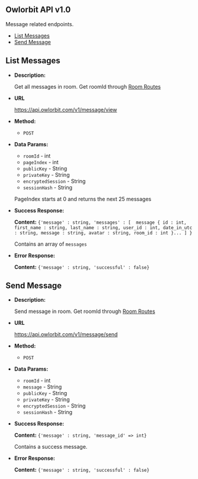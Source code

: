 **Owlorbit API v1.0**
----

Message related endpoints.


- [List Messages](#list-messages)
- [Send Message](#send-message)

## List Messages

* **Description:**
  
  Get all messages in room.  Get roomId through <a href="../Room/README.md#get-all-rooms-in-domain">Room Routes</a>

* **URL**

  <https://api.owlorbit.com/v1/message/view>

* **Method:**

  * `POST`
  
* **Data Params:**

  * `roomId` - int <br/>
  * `pageIndex` - int <br/>
  * `publicKey` - String <br/>
  * `privateKey` - String  <br/>
  * `encryptedSession` - String <br/>
  * `sessionHash` - String

  PageIndex starts at 0 and returns the next 25 messages

* **Success Response:**

   **Content:** `{'message' : string,
        'messages' : [  message { id : int, first_name : string, last_name : string, user_id : int, date_in_utc : string, message : string, avatar : string, room_id : int }... ] }`

  Contains an array of `messages`

 
* **Error Response:**

    **Content:** `{'message' : string,
        'successful' : false}`    


## Send Message

* **Description:**
  
  Send message in room.  Get roomId through <a href="../Room/README.md#get-all-rooms-in-domain">Room Routes</a>

* **URL**

  <https://api.owlorbit.com/v1/message/send>

* **Method:**

  * `POST`

* **Data Params:**

  * `roomId` - int <br/>
  * `message` - String <br/>  
  * `publicKey` - String <br/>
  * `privateKey` - String  <br/>
  * `encryptedSession` - String <br/>
  * `sessionHash` - String

* **Success Response:**

   **Content:** `{'message' : string, 'message_id' => int}`

  Contains a success message.

 
* **Error Response:**

    **Content:** `{'message' : string,
        'successful' : false}` 